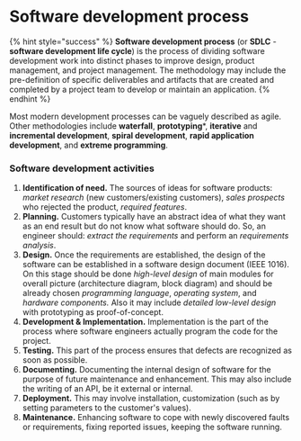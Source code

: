 # Software development process

{% hint style="success" %}
**Software development process** \(or **SDLC** - **software development life cycle**\) is the process of dividing software development work into distinct phases to improve design, product management, and project management. The methodology may include the pre-definition of specific deliverables and artifacts that are created and completed by a project team to develop or maintain an application.
{% endhint %}

Most modern development processes can be vaguely described as agile. Other methodologies include **waterfall**, **prototyping**\*, **iterative** and **incremental development**, **spiral development**, **rapid application development**, and **extreme programming**.

### Software development activities

1. **Identification of need.** The sources of ideas for software products: _market research_ \(new customers/existing customers\), _sales prospects_ who rejected the product, _required features_.
2. **Planning.** Customers typically have an abstract idea of what they want as an end result but do not know what software should do. So, an engineer should: _extract the requirements_ and perform an _requirements analysis_.
3. **Design.** Once the requirements are established, the design of the software can be established in a software design document \(IEEE 1016\). On this stage should be done _high-level design_ of main modules for overall picture \(architecture diagram, block diagram\) and should be already chosen _programming_ _language_, _operating system_, and _hardware components._ Also it may include _detailed low-level design_ with prototyping as proof-of-concept.
4. **Development & Implementation.** Implementation is the part of the process where software engineers actually program the code for the project.
5. **Testing.** This part of the process ensures that defects are recognized as soon as possible.
6. **Documenting.** Documenting the internal design of software for the purpose of future maintenance and enhancement. This may also include the writing of an API, be it external or internal.
7. **Deployment.** This may involve installation, customization \(such as by setting parameters to the customer's values\).
8. **Maintenance.** Enhancing software to cope with newly discovered faults or requirements, fixing reported issues, keeping the software running.

